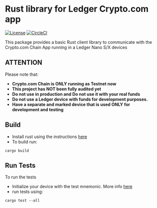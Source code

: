 # Rust library for Ledger Crypto.com app
[![License](https://img.shields.io/badge/License-Apache%202.0-blue.svg)](https://opensource.org/licenses/Apache-2.0)
[![CircleCI](https://circleci.com/gh/Zondax/ledger-crypto-rs.svg?style=shield&circle-token=f2dc016ba835e5e4a8e48193a8cd1c6b96d22436)](https://circleci.com/gh/Zondax/ledger-crypto-rs)

This package provides a basic Rust client library to communicate with the Crypto.com Chain App running in a Ledger Nano S/X devices

## ATTENTION

Please note that:

- **Crypto.com Chain is ONLY running as Testnet now**
- **This project has NOT been fully audited yet**
- **Do not use in production and Do not use it with your real funds**
- **Do not use a Ledger device with funds for development purposes.**
- **Have a separate and marked device that is used ONLY for development and testing**

## Build

- Install rust using the instructions [here](https://www.rust-lang.org/tools/install)
- To build run:
```shell script
cargo build
```

## Run Tests
To run the tests

- Initialize your device with the test mnemonic. More info [here](https://github.com/zondax/ledger-crypto#how-to-prepare-your-development-device)
- run tests using: 
```shell script
cargo test --all
```
